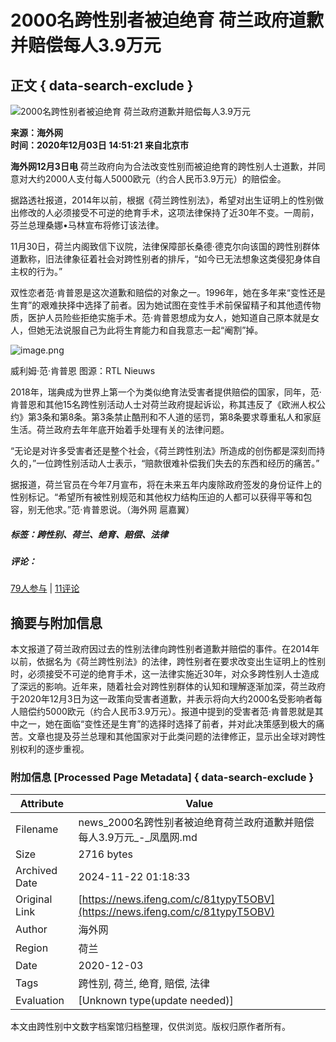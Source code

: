# 2000名跨性别者被迫绝育 荷兰政府道歉并赔偿每人3.9万元

## 正文 { data-search-exclude }


![2000名跨性别者被迫绝育 荷兰政府道歉并赔偿每人3.9万元](https://d.ifengimg.com/w121_h75_q90/x0.ifengimg.com/ucms/2020_49/2B08E535D0FAB551A41DBF1A0DAE91B0F5C8D698_w686_h439.png)

**来源：海外网**  
**时间：2020年12月03日 14:51:21 来自北京市**  

**海外网12月3日电** 荷兰政府向为合法改变性别而被迫绝育的跨性别人士道歉，并同意对大约2000人支付每人5000欧元（约合人民币3.9万元）的赔偿金。

据路透社报道，2014年以前，根据《荷兰跨性别法》，希望对出生证明上的性别做出修改的人必须接受不可逆的绝育手术，这项法律保持了近30年不变。一周前，芬兰总理桑娜•马林宣布将修订该法律。

11月30日，荷兰内阁致信下议院，法律保障部长桑德·德克尔向该国的跨性别群体道歉称，旧法律象征着社会对跨性别者的排斥，“如今已无法想象这类侵犯身体自主权的行为。”

双性恋者范·肯普恩是这次道歉和赔偿的对象之一。1996年，她在多年来“变性还是生育”的艰难抉择中选择了前者。因为她试图在变性手术前保留精子和其他遗传物质，医护人员险些拒绝实施手术。范·肯普恩想成为女人，她知道自己原本就是女人，但她无法说服自己为此将生育能力和自我意志一起“阉割”掉。

![image.png](https://x0.ifengimg.com/ucms/2020_49/2B08E535D0FAB551A41DBF1A0DAE91B0F5C8D698_w686_h439.png)

威利姆·范·肯普恩 图源：RTL Nieuws

2018年，瑞典成为世界上第一个为类似绝育法受害者提供赔偿的国家，同年，范·肯普恩和其他15名跨性别活动人士对荷兰政府提起诉讼，称其违反了《欧洲人权公约》第3条和第8条。第3条禁止酷刑和不人道的惩罚，第8条要求尊重私人和家庭生活。荷兰政府去年年底开始着手处理有关的法律问题。

“无论是对许多受害者还是整个社会，《荷兰跨性别法》所造成的创伤都是深刻而持久的，”一位跨性别活动人士表示，“赔款很难补偿我们失去的东西和经历的痛苦。”

据报道，荷兰官员在今年7月宣布，将在未来五年内废除政府签发的身份证件上的性别标记。“希望所有被性别规范和其他权力结构压迫的人都可以获得平等和包容，别无他求。”范·肯普恩说。（海外网 扈嘉翼）

##### 标签：跨性别、荷兰、绝育、赔偿、法律

##### 评论：  
[79人参与](https://gentie.ifeng.com/c/comment/81typyT5OBV) | [11评论](https://gentie.ifeng.com/c/comment/81typyT5OBV)

## 摘要与附加信息

<!-- tcd_abstract -->
本文报道了荷兰政府因过去的性别法律向跨性别者道歉并赔偿的事件。在2014年以前，依据名为《荷兰跨性别法》的法律，跨性别者在要求改变出生证明上的性别时，必须接受不可逆的绝育手术，这一法律实施近30年，对众多跨性别人士造成了深远的影响。近年来，随着社会对跨性别群体的认知和理解逐渐加深，荷兰政府于2020年12月3日为这一政策向受害者道歉，并表示将向大约2000名受影响者每人赔偿约5000欧元（约合人民币3.9万元）。报道中提到的受害者范·肯普恩就是其中之一，她在面临“变性还是生育”的选择时选择了前者，并对此决策感到极大的痛苦。文章也提及芬兰总理和其他国家对于此类问题的法律修正，显示出全球对跨性别权利的逐步重视。
<!-- tcd_abstract_end -->

### 附加信息 [Processed Page Metadata] { data-search-exclude }

| Attribute       | Value                                  |
|-----------------|----------------------------------------|
| Filename        | news_2000名跨性别者被迫绝育荷兰政府道歉并赔偿每人3.9万元_-_凤凰网.md                             |
| Size            | 2716 bytes                           |
| Archived Date   | 2024-11-22 01:18:33                             |
| Original Link   | [https://news.ifeng.com/c/81typyT5OBV](https://news.ifeng.com/c/81typyT5OBV)                       |
| Author          | 海外网                               |
| Region          | 荷兰                               |
| Date            | 2020-12-03                                 |
| Tags            | 跨性别, 荷兰, 绝育, 赔偿, 法律                                 |
| Evaluation            | [Unknown type(update needed)]                                 |
<!-- tcd_table_end -->

本文由跨性别中文数字档案馆归档整理，仅供浏览。版权归原作者所有。

